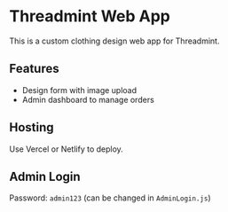# Threadmint Web App
This is a custom clothing design web app for Threadmint.

## Features
- Design form with image upload
- Admin dashboard to manage orders

## Hosting
Use Vercel or Netlify to deploy.

## Admin Login
Password: `admin123` (can be changed in `AdminLogin.js`)